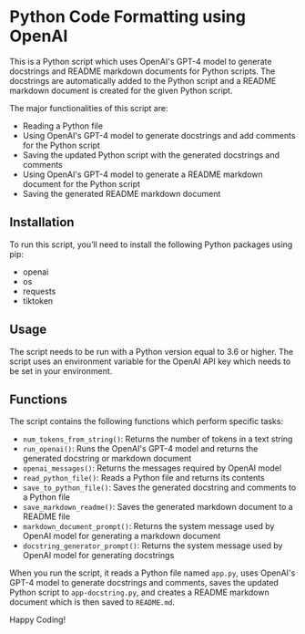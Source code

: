 # Python Code Formatting using OpenAI

This is a Python script which uses OpenAI's GPT-4 model to generate docstrings and README markdown documents for Python scripts. The docstrings are automatically added to the Python script and a README markdown document is created for the given Python script. 

The major functionalities of this script are:
  - Reading a Python file
  - Using OpenAI's GPT-4 model to generate docstrings and add comments for the Python script
  - Saving the updated Python script with the generated docstrings and comments
  - Using OpenAI's GPT-4 model to generate a README markdown document for the Python script
  - Saving the generated README markdown document

## Installation

To run this script, you’ll need to install the following Python packages using pip:

- openai
- os
- requests
- tiktoken

## Usage

The script needs to be run with a Python version equal to 3.6 or higher. The script uses an environment variable for the OpenAI API key which needs to be set in your environment.

## Functions

The script contains the following functions which perform specific tasks:

- `num_tokens_from_string()`: Returns the number of tokens in a text string
- `run_openai()`: Runs the OpenAI's GPT-4 model and returns the generated docstring or markdown document
- `openai_messages()`: Returns the messages required by OpenAI model
- `read_python_file()`: Reads a Python file and returns its contents
- `save_to_python_file()`: Saves the generated docstring and comments to a Python file
- `save_markdown_readme()`: Saves the generated markdown document to a README file
- `markdown_document_prompt()`: Returns the system message used by OpenAI model for generating a markdown document
- `docstring_generator_prompt()`: Returns the system message used by OpenAI model for generating docstrings

When you run the script, it reads a Python file named `app.py`, uses OpenAI's GPT-4 model to generate docstrings and comments, saves the updated Python script to `app-docstring.py`, and creates a README markdown document which is then saved to `README.md`.

Happy Coding!